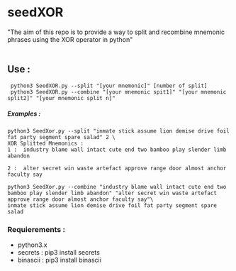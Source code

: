 # seedXOR

"The aim of this repo is to provide a way to split and recombine mnemonic phrases using the XOR operator in python"
</br>
</br>

##  Use :

```
 python3 SeedXOR.py --split "[your mnemonic]" [number of split]
 python3 SeedXOR.py --combine "[your mnemonic spit1]" "[your mnemonic split2]" "[your mnemonic split n]"
```

 ##### Examples :
 `````
 python3 SeedXor.py --split "inmate stick assume lion demise drive foil fat party segment spare salad" 2 \
XOR Splitted Mnemonics :
1 :  industry blame wall intact cute end two bamboo play slender limb abandon

2 :  alter secret win waste artefact approve range door almost anchor faculty say

 `````

`````
python3 SeedXor.py --combine "industry blame wall intact cute end two bamboo play slender limb abandon" "alter secret win waste artefact approve range door almost anchor faculty say"\
inmate stick assume lion demise drive foil fat party segment spare salad
`````

### Requierements :

- python3.x
- secrets : pip3 install secrets
- binascii : pip3 install binascii

